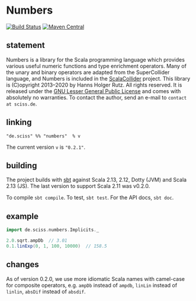 # Numbers

[![Build Status](https://travis-ci.org/Sciss/Numbers.svg?branch=main)](https://travis-ci.org/Sciss/Numbers)
[![Maven Central](https://maven-badges.herokuapp.com/maven-central/de.sciss/numbers_2.11/badge.svg)](https://maven-badges.herokuapp.com/maven-central/de.sciss/numbers_2.11)

## statement

Numbers is a library for the Scala programming language which provides various useful numeric functions and type 
enrichment operators. Many of the unary and binary operators are adapted from the SuperCollider language, and 
Numbers is included in the [ScalaCollider](http://github.com/Sciss/ScalaCollider/) project. This library is 
(C)opyright 2013&ndash;2020 by Hanns Holger Rutz. All rights reserved. It is released under the
[GNU Lesser General Public License](http://github.com/Sciss/Numbers/blob/main/LICENSE) and comes with 
absolutely no warranties. To contact the author, send an e-mail to `contact at sciss.de`.

## linking

    "de.sciss" %% "numbers"  % v

The current version `v` is `"0.2.1"`.

## building

The project builds with [sbt](http://www.scala-sbt.org/) against Scala 2.13, 2.12, Dotty (JVM) and Scala 2.13 (JS).
The last version to support Scala 2.11 was v0.2.0.

To compile `sbt compile`. To test, `sbt test`. For the API docs, `sbt doc`.

## example

```scala
import de.sciss.numbers.Implicits._

2.0.sqrt.ampDb  // 3.01
0.1.linExp(0, 1, 100, 10000)  // 158.5
```
    
## changes

As of version 0.2.0, we use more idiomatic Scala names with camel-case for composite operators, e.g.
`ampDb` instead of `ampdb`, `linLin` instead of `linlin`, `absDif` instead of `absdif`.
